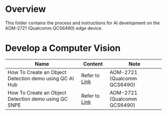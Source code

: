 # Overview
This folder contains the process and instructions for AI development on the AOM-2721 (Qualcomm QCS6490) edge device.

# Develop a Computer Vision

| Name | Content | Note |
| -------- | -------- | -------- |
| How To Create an Object Detection demo using QC AI Hub | Refer to [Link](object_detection_demo-using-qc_ai_hub.md) |  AOM-2721 (Qualcomm QCS6490) |
| How To Create an Object Detection demo using QC SNPE | Refer to [Link](object_detection_demo-using-qc_snpe.md) |  AOM-2721 (Qualcomm QCS6490) |

  
